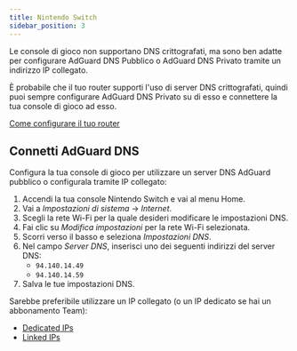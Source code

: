```yaml
---
title: Nintendo Switch
sidebar_position: 3
---
```


Le console di gioco non supportano DNS crittografati, ma sono ben adatte per configurare AdGuard DNS Pubblico o AdGuard DNS Privato tramite un indirizzo IP collegato.

È probabile che il tuo router supporti l'uso di server DNS crittografati, quindi puoi sempre configurare AdGuard DNS Privato su di esso e connettere la tua console di gioco ad esso.

[Come configurare il tuo router](/private-dns/connect-devices/routers/routers.md)

## Connetti AdGuard DNS

Configura la tua console di gioco per utilizzare un server DNS AdGuard pubblico o configurala tramite IP collegato:

1. Accendi la tua console Nintendo Switch e vai al menu Home.
2. Vai a _Impostazioni di sistema_ → _Internet_.
3. Scegli la rete Wi-Fi per la quale desideri modificare le impostazioni DNS.
4. Fai clic su _Modifica impostazioni_ per la rete Wi-Fi selezionata.
5. Scorri verso il basso e seleziona _Impostazioni DNS_.
6. Nel campo _Server DNS_, inserisci uno dei seguenti indirizzi del server DNS:
   - `94.140.14.49`
   - `94.140.14.59`
7. Salva le tue impostazioni DNS.

Sarebbe preferibile utilizzare un IP collegato (o un IP dedicato se hai un abbonamento Team):

- [Dedicated IPs](/private-dns/connect-devices/other-options/dedicated-ip.md)
- [Linked IPs](/private-dns/connect-devices/other-options/linked-ip.md)
